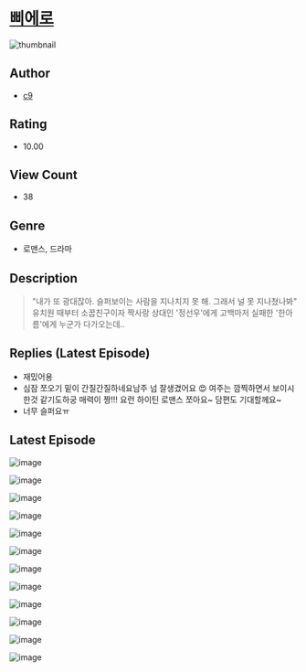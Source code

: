 # [삐에로](https://comic.naver.com/challenge/list?titleId=811154)
![thumbnail](https://image-comic.pstatic.net/user_contents_data/challenge_comic/2023/05/25/365187/upload_7364337774804154417_480x623.jpeg)

## Author
- [c9](https://comic.naver.com/artistTitle?id=365187)

## Rating
- 10.00

## View Count
- 38

## Genre
- 로맨스, 드라마

## Description
> "내가 또 광대잖아. 슬퍼보이는 사람을 지나치지 못 해. 그래서 널 못 지나쳤나봐" 유치원 때부터 소꿉친구이자 짝사랑 상대인 '정선우'에게 고백마저 실패한 '한아름'에게 누군가 다가오는데..

## Replies (Latest Episode)
- 재밌어용
- 심잠 쪼오기 밑이 간질간질하네요남주 넘 잘생겼어요 😍 여주는 깜찍하면서 보이시한것 같기도하궁 매력이 짱!!! 요런 하이틴 로맨스 쪼아요~ 담편도 기대할께요~
- 너무 슬퍼요ㅠ

## Latest Episode
![image](https://image-comic.pstatic.net/user_contents_data/challenge_comic/2023/05/25/365187/upload_3774355358059147320.jpeg)

![image](https://image-comic.pstatic.net/user_contents_data/challenge_comic/2023/05/25/365187/upload_3761121636056917559.jpeg)

![image](https://image-comic.pstatic.net/user_contents_data/challenge_comic/2023/05/25/365187/upload_3775759652712821552.jpeg)

![image](https://image-comic.pstatic.net/user_contents_data/challenge_comic/2023/05/25/365187/upload_3630799825666388789.jpeg)

![image](https://image-comic.pstatic.net/user_contents_data/challenge_comic/2023/05/25/365187/upload_3978144365593114680.jpeg)

![image](https://image-comic.pstatic.net/user_contents_data/challenge_comic/2023/05/25/365187/upload_4049070532151632182.jpeg)

![image](https://image-comic.pstatic.net/user_contents_data/challenge_comic/2023/05/25/365187/upload_3486124998198113848.jpeg)

![image](https://image-comic.pstatic.net/user_contents_data/challenge_comic/2023/05/25/365187/upload_7089570042378270776.jpeg)

![image](https://image-comic.pstatic.net/user_contents_data/challenge_comic/2023/05/25/365187/upload_3474020664522387557.jpeg)

![image](https://image-comic.pstatic.net/user_contents_data/challenge_comic/2023/05/25/365187/upload_3703759006334269284.jpeg)

![image](https://image-comic.pstatic.net/user_contents_data/challenge_comic/2023/05/25/365187/upload_3546359548822578229.jpeg)

![image](https://image-comic.pstatic.net/user_contents_data/challenge_comic/2023/05/25/365187/upload_3978147853120004912.jpeg)
